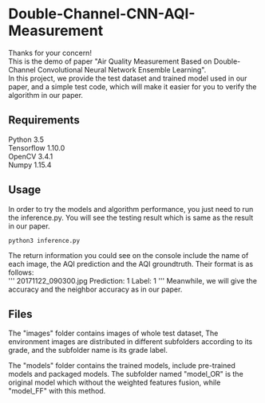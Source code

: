 # Double-Channel-CNN-AQI-Measurement
Thanks for your concern!<br>
This is the demo of paper "Air Quality Measurement Based on Double-Channel Convolutional Neural Network Ensemble Learning".<br>
In this project, we provide the test dataset and trained model used in our paper, and a simple test code, which will make it easier for you to verify the algorithm in our paper.

## Requirements

Python 3.5 <br>
Tensorflow 1.10.0 <br>
OpenCV 3.4.1 <br>
Numpy 1.15.4 <br>

## Usage
In order to try the models and algorithm performance, you just need to run the inference.py. You will see the testing result which is same as the result in our paper. <br>
```
python3 inference.py
```
The return information you could see on the console include the name of each image, the AQI prediction and the AQI groundtruth. Their format is as follows:<br>
'''
20171122_090300.jpg Prediction: 1 Label: 1
'''
Meanwhile, we will give the accuracy and the neighbor accuracy as in our paper.<br>
## Files
The "images" folder contains images of whole test dataset, The environment images are distributed in different subfolders according to its grade, and the subfolder name is its grade label.<br>

The "models" folder contains the trained models, include pre-trained models and packaged models. The subfolder named "model_OR" is the original model which without the weighted features fusion, while "model_FF" with this method.
